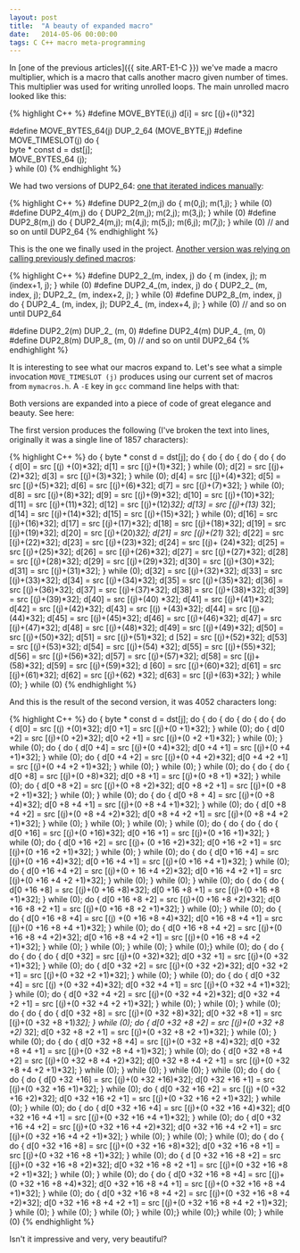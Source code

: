 ```yaml
---
layout: post
title:  "A beauty of expanded macro"
date:   2014-05-06 00:00:00
tags: C C++ macro meta-programming
---
```


In [one of the previous articles]({{ site.ART-E1-C }})
we've made a macro multiplier, which is a macro that calls another macro given number of times.
This multiplier was used for writing unrolled loops. The main unrolled macro looked like this:

{% highlight C++ %}
#define MOVE_BYTE(i,j) d[i] = src [(j)+(i)*32]

#define MOVE_BYTES_64(j) DUP_2_64 (MOVE_BYTE,j)
#define MOVE_TIMESLOT(j) do {\
        byte * const d = dst[j];\
        MOVE_BYTES_64 (j);\
    } while (0)
{% endhighlight %}

We had two versions of DUP2_64: [one that iterated indices manually](https://github.com/pzemtsov/article-E1-demux-C/blob/1999ca98b6308ff9107e8ebf789e5615f822012e/mymacros.h):

{% highlight C++ %}
#define DUP2_2(m,j)  do {               m(0,j); m(1,j); } while (0)
#define DUP2_4(m,j)  do { DUP2_2(m,j);  m(2,j); m(3,j); } while (0)
#define DUP2_8(m,j)  do { DUP2_4(m,j);  m(4,j); m(5,j); m(6,j); m(7,j); } while (0)
// and so on until DUP2_64
{% endhighlight %}

This is the one we finally used in the project.
[Another version was relying on calling previously defined macros]((https://github.com/pzemtsov/article-E1-demux-C/blob/f8f03136427227494847db0d52cc726fc0e629d8/mymacros.h)):

{% highlight C++ %}
#define DUP2_2_(m, index, j)  do { m (index, j); m (index+1, j); } while (0)
#define DUP2_4_(m, index, j)  do { DUP2_2_ (m, index, j); DUP2_2_ (m, index+2, j); } while (0)
#define DUP2_8_(m, index, j)  do { DUP2_4_ (m, index, j); DUP2_4_ (m, index+4, j); } while (0)
// and so on until DUP2_64

#define DUP2_2(m)  DUP_2_ (m, 0)
#define DUP2_4(m)  DUP_4_ (m, 0)
#define DUP2_8(m)  DUP_8_ (m, 0)
// and so on until DUP2_64
{% endhighlight %}

It is interesting to see what our macros expand to. Let's see what a simple invocation `MOVE_TIMESLOT (j)` produces
using our current set of macros from `mymacros.h`. A `-E` key in `gcc` command line helps with that:

Both versions are expanded into a piece of code of great elegance and beauty. See here:

The first version produces the following (I've broken the text into lines, originally it was a single line
of 1857 characters):

{% highlight C++ %}
do { byte * const d = dst[j]; do { do { do { do { do { do { d[0] = src [(j)
+(0)*32]; d[1] = src [(j)+(1)*32]; } while (0); d[2] = src [(j)+(2)*32];
d[3] = src [(j)+(3)*32]; } while (0); d[4] = src [(j)+(4)*32]; d[5] = src
[(j)+(5)*32]; d[6] = src [(j)+(6)*32]; d[7] = src [(j)+(7)*32]; } while (0);
d[8] = src [(j)+(8)*32]; d[9] = src [(j)+(9)*32]; d[10] = src [(j)+(10)*32];
d[11] = src [(j)+(11)*32]; d[12] = src [(j)+(12)*32]; d[13] = src [(j)+(13)*
32]; d[14] = src [(j)+(14)*32]; d[15] = src [(j)+(15)*32]; } while (0); d[16]
= src [(j)+(16)*32]; d[17] = src [(j)+(17)*32]; d[18] = src [(j)+(18)*32];
d[19] = src [(j)+(19)*32]; d[20] = src [(j)+(20)*32]; d[21] = src [(j)+(21)*
32]; d[22] = src [(j)+(22)*32]; d[23] = src [(j)+(23)*32]; d[24] = src [(j)+
(24)*32]; d[25] = src [(j)+(25)*32]; d[26] = src [(j)+(26)*32]; d[27] = src
[(j)+(27)*32]; d[28] = src [(j)+(28)*32]; d[29] = src [(j)+(29)*32]; d[30]
= src [(j)+(30)*32]; d[31] = src [(j)+(31)*32]; } while (0); d[32] = src
[(j)+(32)*32]; d[33] = src [(j)+(33)*32]; d[34] = src [(j)+(34)*32]; d[35]
= src [(j)+(35)*32]; d[36] = src [(j)+(36)*32]; d[37] = src [(j)+(37)*32];
d[38] = src [(j)+(38)*32]; d[39] = src [(j)+(39)*32]; d[40] = src [(j)+(40)
*32]; d[41] = src [(j)+(41)*32]; d[42] = src [(j)+(42)*32]; d[43] = src [(j)
+(43)*32]; d[44] = src [(j)+(44)*32]; d[45] = src [(j)+(45)*32]; d[46] = src
[(j)+(46)*32]; d[47] = src [(j)+(47)*32]; d[48] = src [(j)+(48)*32]; d[49] =
src [(j)+(49)*32]; d[50] = src [(j)+(50)*32]; d[51] = src [(j)+(51)*32]; d
[52] = src [(j)+(52)*32]; d[53] = src [(j)+(53)*32]; d[54] = src [(j)+(54)
*32]; d[55] = src [(j)+(55)*32]; d[56] = src [(j)+(56)*32]; d[57] = src
[(j)+(57)*32]; d[58] = src [(j)+(58)*32]; d[59] = src [(j)+(59)*32]; d
[60] = src [(j)+(60)*32]; d[61] = src [(j)+(61)*32]; d[62] = src [(j)+(62)
*32]; d[63] = src [(j)+(63)*32]; } while (0); } while (0)
{% endhighlight %}

And this is the result of the second version, it was 4052 characters long:

{% highlight C++ %}
do { byte * const d = dst[j]; do { do { do { do { do { do { d[0] = src [(j)
+(0)*32]; d[0 +1] = src [(j)+(0 +1)*32]; } while (0); do { d[0 +2] = src
[(j)+(0 +2)*32]; d[0 +2 +1] = src [(j)+(0 +2 +1)*32]; } while (0); } while
(0); do { do { d[0 +4] = src [(j)+(0 +4)*32]; d[0 +4 +1] = src [(j)+(0 +4
+1)*32]; } while (0); do { d[0 +4 +2] = src [(j)+(0 +4 +2)*32]; d[0 +4 +2
+1] = src [(j)+(0 +4 +2 +1)*32]; } while (0); } while (0); } while (0); do
{ do { do { d[0 +8] = src [(j)+(0 +8)*32]; d[0 +8 +1] = src [(j)+(0 +8 +1)
*32]; } while (0); do { d[0 +8 +2] = src [(j)+(0 +8 +2)*32]; d[0 +8 +2 +1]
 = src [(j)+(0 +8 +2 +1)*32]; } while (0); } while (0); do { do { d[0 +8 +
4] = src [(j)+(0 +8 +4)*32]; d[0 +8 +4 +1] = src [(j)+(0 +8 +4 +1)*32]; }
while (0); do { d[0 +8 +4 +2] = src [(j)+(0 +8 +4 +2)*32]; d[0 +8 +4 +2 +1]
= src [(j)+(0 +8 +4 +2 +1)*32]; } while (0); } while (0); } while (0); }
while (0); do { do { do { do { d[0 +16] = src [(j)+(0 +16)*32]; d[0 +16
+1] = src [(j)+(0 +16 +1)*32]; } while (0); do { d[0 +16 +2] = src [(j)+
(0 +16 +2)*32]; d[0 +16 +2 +1] = src [(j)+(0 +16 +2 +1)*32]; } while (0); }
while (0); do { do { d[0 +16 +4] = src [(j)+(0 +16 +4)*32]; d[0 +16 +4 +1] =
src [(j)+(0 +16 +4 +1)*32]; } while (0); do { d[0 +16 +4 +2] = src [(j)+(0 +
16 +4 +2)*32]; d[0 +16 +4 +2 +1] = src [(j)+(0 +16 +4 +2 +1)*32]; } while
(0); } while (0); } while (0); do { do { do { d[0 +16 +8] = src [(j)+(0 +16
+8)*32]; d[0 +16 +8 +1] = src [(j)+(0 +16 +8 +1)*32]; } while (0); do { d[0
+16 +8 +2] = src [(j)+(0 +16 +8 +2)*32]; d[0 +16 +8 +2 +1] = src [(j)+(0 +16
+8 +2 +1)*32]; } while (0); } while (0); do { do { d[0 +16 +8 +4] = src [(j)
+(0 +16 +8 +4)*32]; d[0 +16 +8 +4 +1] = src [(j)+(0 +16 +8 +4 +1)*32]; }
while (0); do { d[0 +16 +8 +4 +2] = src [(j)+(0 +16 +8 +4 +2)*32]; d[0 +16
+8 +4 +2 +1] = src [(j)+(0 +16 +8 +4 +2 +1)*32]; } while (0); } while (0);
} while (0); } while (0);} while (0); do { do { do { do { do { d[0 +32] =
src [(j)+(0 +32)*32]; d[0 +32 +1] = src [(j)+(0 +32 +1)*32]; } while (0);
do { d[0 +32 +2] = src [(j)+(0 +32 +2)*32]; d[0 +32 +2 +1] = src [(j)+(0
+32 +2 +1)*32]; } while (0); } while (0); do { do { d[0 +32 +4] = src [(j)
+(0 +32 +4)*32]; d[0 +32 +4 +1] = src [(j)+(0 +32 +4 +1)*32]; } while (0);
do { d[0 +32 +4 +2] = src [(j)+(0 +32 +4 +2)*32]; d[0 +32 +4 +2 +1] = src
[(j)+(0 +32 +4 +2 +1)*32]; } while (0); } while (0); } while (0); do { do
{ do { d[0 +32 +8] = src [(j)+(0 +32 +8)*32]; d[0 +32 +8 +1] = src [(j)+(0
+32 +8 +1)*32]; } while (0); do { d[0 +32 +8 +2] = src [(j)+(0 +32 +8 +2)*
32]; d[0 +32 +8 +2 +1] = src [(j)+(0 +32 +8 +2 +1)*32]; } while (0); }
while (0); do { do { d[0 +32 +8 +4] = src [(j)+(0 +32 +8 +4)*32]; d[0 +32
+8 +4 +1] = src [(j)+(0 +32 +8 +4 +1)*32]; } while (0); do { d[0 +32 +8 +4
+2] = src [(j)+(0 +32 +8 +4 +2)*32]; d[0 +32 +8 +4 +2 +1] = src [(j)+(0 +32
+8 +4 +2 +1)*32]; } while (0); } while (0); } while (0); } while (0); do {
do { do { do { d[0 +32 +16] = src [(j)+(0 +32 +16)*32]; d[0 +32 +16 +1] =
src [(j)+(0 +32 +16 +1)*32]; } while (0); do { d[0 +32 +16 +2] = src [(j)
+(0 +32 +16 +2)*32]; d[0 +32 +16 +2 +1] = src [(j)+(0 +32 +16 +2 +1)*32];
} while (0); } while (0); do { do { d[0 +32 +16 +4] = src [(j)+(0 +32 +16
+4)*32]; d[0 +32 +16 +4 +1] = src [(j)+(0 +32 +16 +4 +1)*32]; } while (0);
do { d[0 +32 +16 +4 +2] = src [(j)+(0 +32 +16 +4 +2)*32]; d[0 +32 +16 +4
+2 +1] = src [(j)+(0 +32 +16 +4 +2 +1)*32]; } while (0); } while (0); }
while (0); do { do { do { d[0 +32 +16 +8] = src [(j)+(0 +32 +16 +8)*32];
d[0 +32 +16 +8 +1] = src [(j)+(0 +32 +16 +8 +1)*32]; } while (0); do { d
[0 +32 +16 +8 +2] = src [(j)+(0 +32 +16 +8 +2)*32]; d[0 +32 +16 +8 +2 +1]
= src [(j)+(0 +32 +16 +8 +2 +1)*32]; } while (0); } while (0); do { do {
d[0 +32 +16 +8 +4] = src [(j)+(0 +32 +16 +8 +4)*32]; d[0 +32 +16 +8 +4 +1]
= src [(j)+(0 +32 +16 +8 +4 +1)*32]; } while (0); do { d[0 +32 +16 +8 +4
+2] = src [(j)+(0 +32 +16 +8 +4 +2)*32]; d[0 +32 +16 +8 +4 +2 +1] = src
[(j)+(0 +32 +16 +8 +4 +2 +1)*32]; } while (0); } while (0); } while (0);
} while (0);} while (0);} while (0); } while (0)
{% endhighlight %}

Isn't it impressive and very, very beautiful?
